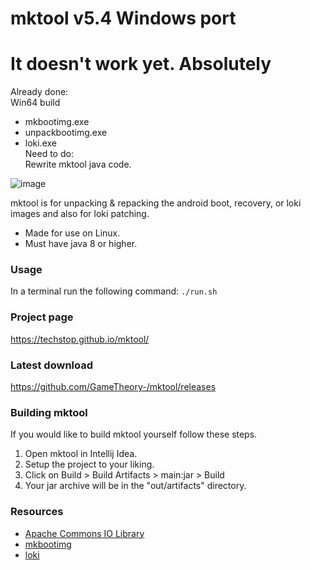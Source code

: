 # mktool v5.4 Windows port

# It doesn't work yet. Absolutely
Already done:  
Win64 build  
- mkbootimg.exe  
- unpackbootimg.exe  
- loki.exe  
Need to do:  
Rewrite mktool java code.  

![image](tools/menu.png)

mktool is for unpacking & repacking the android boot,
recovery, or loki images and also for loki patching.

- Made for use on Linux.
- Must have java 8 or higher.

### Usage

In a terminal run the following command:
`./run.sh`

### Project page

<https://techstop.github.io/mktool/>

### Latest download

<https://github.com/GameTheory-/mktool/releases>

### Building mktool

If you would like to build mktool yourself follow these steps.
1. Open mktool in Intellij Idea.
2. Setup the project to your liking.
3. Click on Build > Build Artifacts > main:jar > Build
4. Your jar archive will be in the "out/artifacts" directory.

### Resources

- [Apache Commons IO Library](https://mvnrepository.com/artifact/commons-io/commons-io)
- [mkbootimg](https://github.com/osm0sis/mkbootimg)
- [loki](https://github.com/djrbliss/loki)
